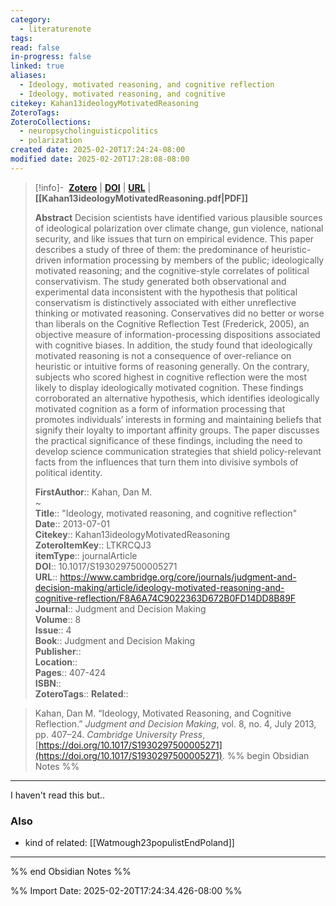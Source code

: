 ```yaml
---
category:
  - literaturenote
tags: 
read: false
in-progress: false
linked: true
aliases:
  - Ideology, motivated reasoning, and cognitive reflection
  - Ideology, motivated reasoning, and cognitive
citekey: Kahan13ideologyMotivatedReasoning
ZoteroTags: 
ZoteroCollections:
  - neuropsycholinguisticpolitics
  - polarization
created date: 2025-02-20T17:24:24-08:00
modified date: 2025-02-20T17:28:08-08:00
---
```


> [!info]- &nbsp;[**Zotero**](zotero://select/library/items/LTKRCQJ3)  | [**DOI**](https://doi.org/10.1017/S1930297500005271)  | [**URL**](https://www.cambridge.org/core/journals/judgment-and-decision-making/article/ideology-motivated-reasoning-and-cognitive-reflection/F8A6A74C9022363D672B0FD14DD8B89F) | **[[Kahan13ideologyMotivatedReasoning.pdf|PDF]]**
>
> 
> **Abstract**
> Decision scientists have identified various plausible sources of ideological polarization over climate change, gun violence, national security, and like issues that turn on empirical evidence. This paper describes a study of three of them: the predominance of heuristic-driven information processing by members of the public; ideologically motivated reasoning; and the cognitive-style correlates of political conservativism. The study generated both observational and experimental data inconsistent with the hypothesis that political conservatism is distinctively associated with either unreflective thinking or motivated reasoning. Conservatives did no better or worse than liberals on the Cognitive Reflection Test (Frederick, 2005), an objective measure of information-processing dispositions associated with cognitive biases. In addition, the study found that ideologically motivated reasoning is not a consequence of over-reliance on heuristic or intuitive forms of reasoning generally. On the contrary, subjects who scored highest in cognitive reflection were the most likely to display ideologically motivated cognition. These findings corroborated an alternative hypothesis, which identifies ideologically motivated cognition as a form of information processing that promotes individuals’ interests in forming and maintaining beliefs that signify their loyalty to important affinity groups. The paper discusses the practical significance of these findings, including the need to develop science communication strategies that shield policy-relevant facts from the influences that turn them into divisive symbols of political identity.
> 
> 
> **FirstAuthor**:: Kahan, Dan M.  
~    
> **Title**:: "Ideology, motivated reasoning, and cognitive reflection"  
> **Date**:: 2013-07-01  
> **Citekey**:: Kahan13ideologyMotivatedReasoning  
> **ZoteroItemKey**:: LTKRCQJ3  
> **itemType**:: journalArticle  
> **DOI**:: 10.1017/S1930297500005271  
> **URL**:: https://www.cambridge.org/core/journals/judgment-and-decision-making/article/ideology-motivated-reasoning-and-cognitive-reflection/F8A6A74C9022363D672B0FD14DD8B89F  
> **Journal**:: Judgment and Decision Making  
> **Volume**:: 8  
> **Issue**:: 4  
> **Book**:: Judgment and Decision Making  
> **Publisher**::   
> **Location**::    
> **Pages**:: 407-424  
> **ISBN**::   
> **ZoteroTags**:: 
> **Related**:: 

> Kahan, Dan M. “Ideology, Motivated Reasoning, and Cognitive Reflection.” _Judgment and Decision Making_, vol. 8, no. 4, July 2013, pp. 407–24. _Cambridge University Press_, [https://doi.org/10.1017/S1930297500005271](https://doi.org/10.1017/S1930297500005271).
%% begin Obsidian Notes %%
___

I haven't read this but..
### Also
- kind of related: [[Watmough23populistEndPoland]]

___
%% end Obsidian Notes %%


%% Import Date: 2025-02-20T17:24:34.426-08:00 %%
